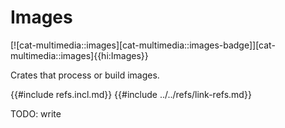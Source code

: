 # Images

[![cat-multimedia::images][cat-multimedia::images-badge]][cat-multimedia::images]{{hi:Images}}

Crates that process or build images.

{{#include refs.incl.md}}
{{#include ../../refs/link-refs.md}}

<div class="hidden">
TODO: write
</div>
